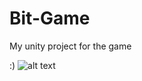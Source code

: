 # Bit-Game
My unity project for the game 

:)
![alt text](https://cdn02.nintendo-europe.com/media/images/10_share_images/portals_3/SI_Hub_Zelda_Portal_image1600w.jpg)
